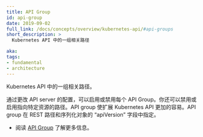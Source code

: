 ```yaml
---
title: API Group
id: api-group
date: 2019-09-02
full_link: /docs/concepts/overview/kubernetes-api/#api-groups
short_description: >
  Kubernetes API 中的一组相关路径

aka:
tags:
- fundamental
- architecture
---
```

<!-- 
---
title: API Group
id: api-group
date: 2019-09-02
full_link: /docs/concepts/overview/kubernetes-api/#api-groups
short_description: >
  A set of related paths in the Kubernetes API.

aka:
tags:
- fundamental
- architecture
---
-->

<!-- 
A set of related paths in Kubernetes API.  
-->
Kubernetes API 中的一组相关路径。

<!--more-->

<!-- 
You can enable or disable each API group by changing the configuration of your API server. You can also disable or enable paths to specific resources. API group makes it easier to extend the Kubernetes API. The API group is specified in a REST path and in the `apiVersion` field of a serialized object. 
-->
通过更改 API server 的配置，可以启用或禁用每个 API Group。你还可以禁用或启用指向特定资源的路径。API group 使扩展 Kubernetes API 更加的容易。API group 在 REST 路径和序列化对象的 “apiVersion” 字段中指定。

<!-- 
* Read [API Group](/docs/concepts/overview/kubernetes-api/#api-groups) for more information. 
-->
* 阅读 [API Group](/docs/concepts/overview/kubernetes-api/#api-groups) 了解更多信息。
